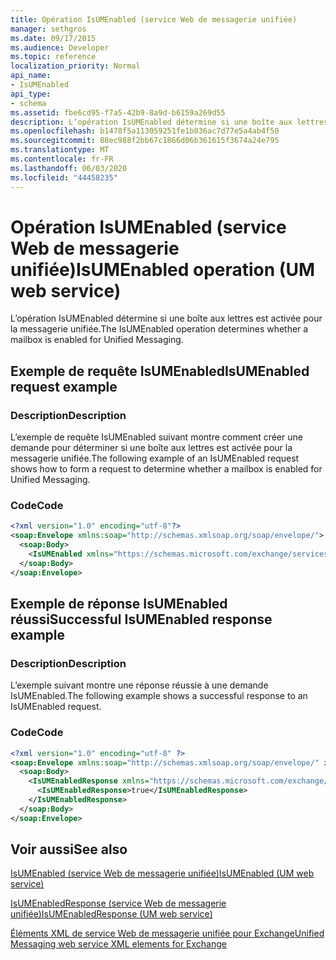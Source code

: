```yaml
---
title: Opération IsUMEnabled (service Web de messagerie unifiée)
manager: sethgros
ms.date: 09/17/2015
ms.audience: Developer
ms.topic: reference
localization_priority: Normal
api_name:
- IsUMEnabled
api_type:
- schema
ms.assetid: fbe6cd95-f7a5-42b9-8a9d-b6159a269d55
description: L’opération IsUMEnabled détermine si une boîte aux lettres est activée pour la messagerie unifiée.
ms.openlocfilehash: b1478f5a113059251fe1b036ac7d77e5a4ab4f50
ms.sourcegitcommit: 88ec988f2bb67c1866d06b361615f3674a24e795
ms.translationtype: MT
ms.contentlocale: fr-FR
ms.lasthandoff: 06/03/2020
ms.locfileid: "44458235"
---
```

# <a name="isumenabled-operation-um-web-service"></a><span data-ttu-id="ef4d8-103">Opération IsUMEnabled (service Web de messagerie unifiée)</span><span class="sxs-lookup"><span data-stu-id="ef4d8-103">IsUMEnabled operation (UM web service)</span></span>

<span data-ttu-id="ef4d8-104">L’opération IsUMEnabled détermine si une boîte aux lettres est activée pour la messagerie unifiée.</span><span class="sxs-lookup"><span data-stu-id="ef4d8-104">The IsUMEnabled operation determines whether a mailbox is enabled for Unified Messaging.</span></span>
  
## <a name="isumenabled-request-example"></a><span data-ttu-id="ef4d8-105">Exemple de requête IsUMEnabled</span><span class="sxs-lookup"><span data-stu-id="ef4d8-105">IsUMEnabled request example</span></span>

### <a name="description"></a><span data-ttu-id="ef4d8-106">Description</span><span class="sxs-lookup"><span data-stu-id="ef4d8-106">Description</span></span>

<span data-ttu-id="ef4d8-107">L’exemple de requête IsUMEnabled suivant montre comment créer une demande pour déterminer si une boîte aux lettres est activée pour la messagerie unifiée.</span><span class="sxs-lookup"><span data-stu-id="ef4d8-107">The following example of an IsUMEnabled request shows how to form a request to determine whether a mailbox is enabled for Unified Messaging.</span></span>
  
### <a name="code"></a><span data-ttu-id="ef4d8-108">Code</span><span class="sxs-lookup"><span data-stu-id="ef4d8-108">Code</span></span>

```XML
<?xml version="1.0" encoding="utf-8"?>
<soap:Envelope xmlns:soap="http://schemas.xmlsoap.org/soap/envelope/">
  <soap:Body>
    <IsUMEnabled xmlns="https://schemas.microsoft.com/exchange/services/2006/messages" />
  </soap:Body>
</soap:Envelope>
```

## <a name="successful-isumenabled-response-example"></a><span data-ttu-id="ef4d8-109">Exemple de réponse IsUMEnabled réussi</span><span class="sxs-lookup"><span data-stu-id="ef4d8-109">Successful IsUMEnabled response example</span></span>

### <a name="description"></a><span data-ttu-id="ef4d8-110">Description</span><span class="sxs-lookup"><span data-stu-id="ef4d8-110">Description</span></span>

<span data-ttu-id="ef4d8-111">L’exemple suivant montre une réponse réussie à une demande IsUMEnabled.</span><span class="sxs-lookup"><span data-stu-id="ef4d8-111">The following example shows a successful response to an IsUMEnabled request.</span></span>
  
### <a name="code"></a><span data-ttu-id="ef4d8-112">Code</span><span class="sxs-lookup"><span data-stu-id="ef4d8-112">Code</span></span>

```XML
<?xml version="1.0" encoding="utf-8" ?>
<soap:Envelope xmlns:soap="http://schemas.xmlsoap.org/soap/envelope/" xmlns:xsi="http://www.w3.org/2001/XMLSchema-instance" xmlns:xsd="http://www.w3.org/2001/XMLSchema">
  <soap:Body>
    <IsUMEnabledResponse xmlns="https://schemas.microsoft.com/exchange/services/2006/messages">
      <IsUMEnabledResponse>true</IsUMEnabledResponse> 
    </IsUMEnabledResponse>
  </soap:Body>
</soap:Envelope>
```

## <a name="see-also"></a><span data-ttu-id="ef4d8-113">Voir aussi</span><span class="sxs-lookup"><span data-stu-id="ef4d8-113">See also</span></span>



[<span data-ttu-id="ef4d8-114">IsUMEnabled (service Web de messagerie unifiée)</span><span class="sxs-lookup"><span data-stu-id="ef4d8-114">IsUMEnabled (UM web service)</span></span>](isumenabled-um-web-service.md)
  
[<span data-ttu-id="ef4d8-115">IsUMEnabledResponse (service Web de messagerie unifiée)</span><span class="sxs-lookup"><span data-stu-id="ef4d8-115">IsUMEnabledResponse (UM web service)</span></span>](isumenabledresponse-um-web-service.md)


[<span data-ttu-id="ef4d8-116">Éléments XML de service Web de messagerie unifiée pour Exchange</span><span class="sxs-lookup"><span data-stu-id="ef4d8-116">Unified Messaging web service XML elements for Exchange</span></span>](unified-messaging-web-service-xml-elements-for-exchange.md)

